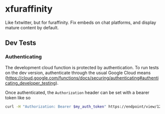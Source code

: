 # xfuraffinity

Like fxtwitter, but for furaffinity. Fix embeds on chat platforms, and display mature content by default.

## Dev Tests

### Authenticating

The development cloud function is protected by authentication. To run tests on the dev version, authenticate
through the usual Google Cloud means (<https://cloud.google.com/functions/docs/securing/authenticating#authenticating_developer_testing>).

Once authenticated, the `Authorization` header can be set with a bearer token like so

```sh
curl -H "Authorization: Bearer $my_auth_token" https://endpoint/view/123456
```
